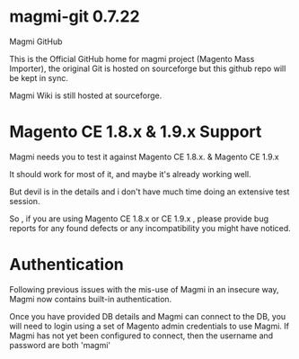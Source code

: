 magmi-git 0.7.22
=========

Magmi GitHub

This is the Official GitHub home for magmi  project (Magento Mass Importer), the original Git is hosted on sourceforge but this github repo will
be kept in sync.


Magmi Wiki is still hosted at sourceforge.

Magento CE 1.8.x  & 1.9.x Support
===================================

Magmi needs you to test it against Magento CE 1.8.x. & Magento CE 1.9.x

It should work for most of it, and maybe it's already working well.

But devil is in the details and i don't have much time doing an extensive test session.

So , if you are using Magento CE 1.8.x or CE 1.9.x , please provide bug reports for any found defects or any incompatibility you might have noticed.

Authentication
==================

Following previous issues with the mis-use of Magmi in an insecure way, Magmi now contains built-in authentication.

Once you have provided DB details and Magmi can connect to the DB, you will need to login using a set of Magento admin credentials to use Magmi. If Magmi has not yet been configured to connect, then the username and password are both 'magmi'

